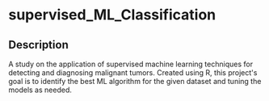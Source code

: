 # supervised_ML_Classification

## Description
A study on the application of supervised machine learning techniques for detecting and diagnosing malignant tumors. Created using R, this project's goal is to identify the best ML algorithm for the given dataset and tuning the models as needed. 
